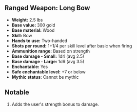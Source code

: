 ## Ranged Weapon: Long Bow
- **Weight:** 2.5 lbs
- **Base value:** 300 gold
- **Base material:** Wood
- **Skill:** Bow
- **Hands to use:** Two-handed
- **Shots per round:** 1+1/4 per skill level after basic when firing
- **Ammunition range:** Based on strength
- **Base damage - Small:** 1d4 (avg 2.5)
- **Base damage - Large:** 1d6 (avg 3.5)
- **Enchantable:** Yes
- **Safe enchantable level:** +7 or below
- **Mythic status:** Cannot be mythic
## Notable
1. Adds the user's strength bonus to damage.
